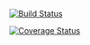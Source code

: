 [![Build Status](https://travis-ci.com/Rassis7/clean-react.svg?branch=main)](https://travis-ci.com/Rassis7/clean-react)

[![Coverage Status](https://coveralls.io/repos/github/Rassis7/clean-react/badge.svg?branch=main)](https://coveralls.io/github/Rassis7/clean-react?branch=main)